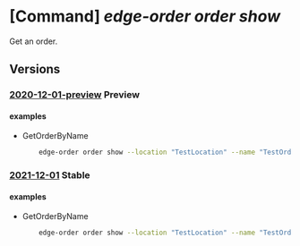 # [Command] _edge-order order show_

Get an order.

## Versions

### [2020-12-01-preview](/Resources/mgmt-plane/L3N1YnNjcmlwdGlvbnMve30vcmVzb3VyY2Vncm91cHMve30vcHJvdmlkZXJzL21pY3Jvc29mdC5lZGdlb3JkZXIvbG9jYXRpb25zL3t9L29yZGVycy97fQ==/2020-12-01-preview.xml) **Preview**

<!-- mgmt-plane /subscriptions/{}/resourcegroups/{}/providers/microsoft.edgeorder/locations/{}/orders/{} 2020-12-01-preview -->

#### examples

- GetOrderByName
    ```bash
        edge-order order show --location "TestLocation" --name "TestOrderItemName901" --resource-group "TestRG"
    ```

### [2021-12-01](/Resources/mgmt-plane/L3N1YnNjcmlwdGlvbnMve30vcmVzb3VyY2Vncm91cHMve30vcHJvdmlkZXJzL21pY3Jvc29mdC5lZGdlb3JkZXIvbG9jYXRpb25zL3t9L29yZGVycy97fQ==/2021-12-01.xml) **Stable**

<!-- mgmt-plane /subscriptions/{}/resourcegroups/{}/providers/microsoft.edgeorder/locations/{}/orders/{} 2021-12-01 -->

#### examples

- GetOrderByName
    ```bash
        edge-order order show --location "TestLocation" --name "TestOrderItemName901" --resource-group "TestRG"
    ```
